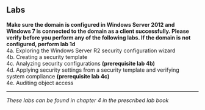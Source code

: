 ## Labs  

**Make sure the domain is configured in Windows Server 2012 and Windows 7 is connected to the domain as a client successfully. Please verify before you perform any of the following labs. If the domain is not configured, perform lab 1d**  
4a. Exploring the Windows Server R2 security configuration wizard  
4b. Creating a security template  
4c. Analyzing security configurations **(prerequisite lab 4b)**  
4d. Applying security settings from a security template and verifying system compliance **(prerequisite lab 4c)**  
4e. Auditing object access  
___
*These labs can be found in chapter 4 in the prescribed lab book* 


